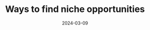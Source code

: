 ---
layout: layouts/list
eleventyExcludeFromCollections: true
eleventyNavigation:
  key: area-find-niche
  title: Ways to find niche opportunities
  parent: area
eleventyComputed:
  collectionKey: area-find-niche
title: Ways to find niche opportunities
date: 2024-03-09
---